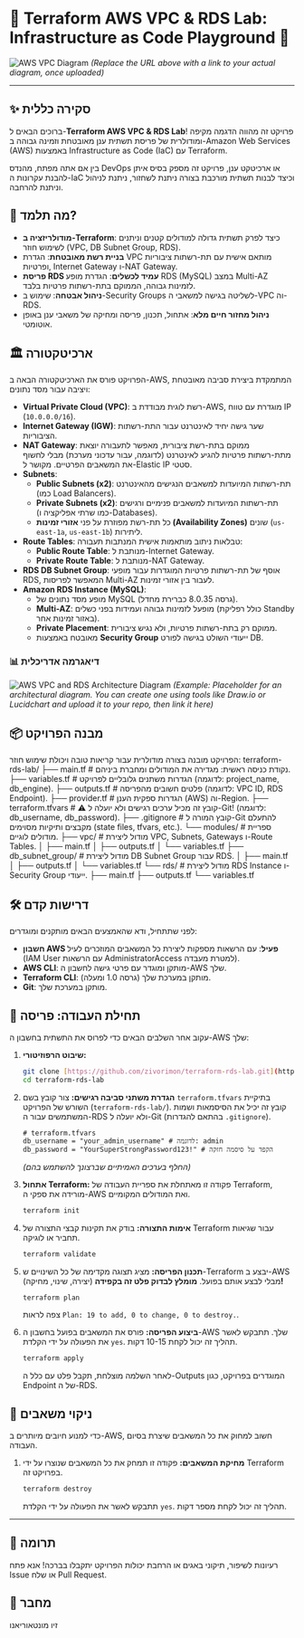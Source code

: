 # 🚀 Terraform AWS VPC & RDS Lab: Infrastructure as Code Playground 🚀

![AWS VPC Diagram](https://raw.githubusercontent.com/your-username/terraform-aws-vpc-rds-lab/main/diagram.png)
*(Replace the URL above with a link to your actual diagram, once uploaded)*

---

## ✨ סקירה כללית

ברוכים הבאים ל-**Terraform AWS VPC & RDS Lab**! פרויקט זה מהווה הדגמה מקיפה ומודולרית של פריסת תשתית ענן מאובטחת וזמינה גבוהה ב-Amazon Web Services (AWS) באמצעות Infrastructure as Code (IaC) עם Terraform.

בין אם אתה מפתח, מהנדס DevOps או ארכיטקט ענן, פרויקט זה מספק בסיס איתן להבנת עקרונות ה-IaC וכיצד לבנות תשתית מורכבת בצורה ניתנת לשחזור, ניתנת לניהול וניתנת להרחבה.

## 🎯 מה תלמד?

* **מודולריזציה ב-Terraform**: כיצד לפרק תשתית גדולה למודולים קטנים וניתנים לשימוש חוזר (VPC, DB Subnet Group, RDS).
* **בניית רשת מאובטחת**: הגדרת VPC מותאם אישית עם תת-רשתות ציבוריות ופרטיות, Internet Gateway ו-NAT Gateway.
* **פריסת RDS עמיד לכשלים**: הגדרת מופע RDS (MySQL) במצב Multi-AZ לזמינות גבוהה, הממוקם בתת-רשתות פרטיות בלבד.
* **ניהול אבטחה**: שימוש ב-Security Groups לשליטה בגישה למשאבי ה-VPC וה-RDS.
* **ניהול מחזור חיים מלא**: אתחול, תכנון, פריסה ומחיקה של משאבי ענן באופן אוטומטי.

## 🏛️ ארכיטקטורה

הפרויקט פורס את הארכיטקטורה הבאה ב-AWS, המתמקדת ביצירת סביבה מאובטחת ויציבה עבור מסד נתונים:

* **Virtual Private Cloud (VPC)**: רשת לוגית מבודדת ב-AWS, מוגדרת עם טווח IP (`10.0.0.0/16`).
* **Internet Gateway (IGW)**: שער גישה יחיד לאינטרנט עבור התת-רשתות הציבוריות.
* **NAT Gateway**: ממוקם בתת-רשת ציבורית, מאפשר לתעבורה יוצאת מתת-רשתות פרטיות להגיע לאינטרנט (לדוגמה, עבור עדכוני מערכת) מבלי לחשוף את המשאבים הפרטיים. מקושר ל-Elastic IP סטטי.
* **Subnets**:
    * **Public Subnets (x2)**: תת-רשתות המיועדות למשאבים הנגישים מהאינטרנט (כמו Load Balancers).
    * **Private Subnets (x2)**: תת-רשתות המיועדות למשאבים פנימיים ורגישים (כמו שרתי אפליקציה ו-Databases).
    * כל תת-רשת מפוזרת על פני **אזורי זמינות (Availability Zones)** שונים (`us-east-1a`, `us-east-1b`) ליתירות.
* **Route Tables**: טבלאות ניתוב מותאמות אישית המנתבות תעבורה:
    * **Public Route Table**: מנותבת ל-Internet Gateway.
    * **Private Route Table**: מנותבת ל-NAT Gateway.
* **RDS DB Subnet Group**: אוסף של תת-רשתות פרטיות המוגדרות עבור מופעי RDS, המאפשר לפריסות Multi-AZ לעבור בין אזורי זמינות.
* **Amazon RDS Instance (MySQL)**:
    * מופע מסד נתונים של MySQL (גרסה 8.0.35 כברירת מחדל).
    * **Multi-AZ**: מופעל לזמינות גבוהה ועמידות בפני כשלים (כולל רפליקת Standby באזור זמינות אחר).
    * **Private Placement**: ממוקם רק בתת-רשתות פרטיות, ולא נגיש ציבורית.
    * מאובטח באמצעות **Security Group** ייעודי השולט בגישה לפורט DB.

### 📊 דיאגרמה אדריכלית

![AWS VPC and RDS Architecture Diagram](https://raw.githubusercontent.com/zivorimon/terraform-rds-lab/main/diagram.png)
*(Example: Placeholder for an architectural diagram. You can create one using tools like Draw.io or Lucidchart and upload it to your repo, then link it here)*

## 📦 מבנה הפרויקט

הפרויקט מובנה בצורה מודולרית עבור קריאות טובה ויכולת שימוש חוזר:
terraform-rds-lab/
├── main.tf                    # נקודת כניסה ראשית: מגדירה את המודולים ומחברת ביניהם.
├── variables.tf               # הגדרות משתנים גלובליים לפרויקט (לדוגמה: project_name, db_engine).
├── outputs.tf                 # פלטים חשובים מהפריסה (לדוגמה: VPC ID, RDS Endpoint).
├── provider.tf                # הגדרות ספקית הענן (AWS) וה-Region.
├── terraform.tfvars           # ⚠️ קובץ זה מכיל ערכים רגישים ולא יועלה ל-Git! (לדוגמה: db_username, db_password).
├── .gitignore                 # קובץ המורה ל-Git להתעלם מקבצים ותיקיות מסוימים (state files, tfvars, etc.).
└── modules/                   # ספריית מודולים לוגיים.
├── vpc/                   # מודול ליצירת VPC, Subnets, Gateways ו-Route Tables.
│   ├── main.tf
│   ├── outputs.tf
│   └── variables.tf
├── db_subnet_group/       # מודול ליצירת DB Subnet Group עבור RDS.
│   ├── main.tf
│   ├── outputs.tf
│   └── variables.tf
└── rds/                   # מודול ליצירת RDS Instance ו-Security Group ייעודי.
├── main.tf
├── outputs.tf
└── variables.tf

## 🛠️ דרישות קדם

לפני שתתחיל, ודא שהאמצעים הבאים מותקנים ומוגדרים:

* **חשבון AWS פעיל**: עם הרשאות מספקות ליצירת כל המשאבים המוזכרים לעיל (IAM User עם הרשאות AdministratorAccess למטרת מעבדה).
* **AWS CLI**: מותקן ומוגדר עם פרטי גישה לחשבון ה-AWS שלך.
* **Terraform CLI**: מותקן במערכת שלך (גרסה 1.0 ומעלה).
* **Git**: מותקן במערכת שלך.

## 🚀 תחילת העבודה: פריסה

עקוב אחר השלבים הבאים כדי לפרוס את התשתית בחשבון ה-AWS שלך:

1.  **שיבוט הרפוזיטורי:**
    ```bash
    git clone [https://github.com/zivorimon/terraform-rds-lab.git](https://github.com/zivorimon/terraform-rds-lab.git)
    cd terraform-rds-lab
    ```

2.  **הגדרת משתני סביבה רגישים:**
    צור קובץ בשם `terraform.tfvars` בתיקיית השורש של הפרויקט (`terraform-rds-lab/`). קובץ זה יכיל את הסיסמאות ושמות המשתמשים עבור ה-RDS ולא יועלה ל-Git (בהתאם להגדרות `.gitignore`).

    ```hcl
    # terraform.tfvars
    db_username = "your_admin_username" # לדוגמה: admin
    db_password = "YourSuperStrongPassword123!" # הקפד על סיסמה חזקה
    ```
    *(החלף בערכים האמיתיים שברצונך להשתמש בהם)*

3.  **אתחול Terraform:**
    פקודה זו מאתחלת את ספריית העבודה של Terraform, מורידה את ספקי ה-AWS ואת המודולים המקומיים.
    ```bash
    terraform init
    ```

4.  **אימות התצורה:**
    בודק את תקינות קבצי התצורה של Terraform עבור שגיאות תחביר או לוגיקה.
    ```bash
    terraform validate
    ```

5.  **תכנון הפריסה:**
    מציג תצוגה מקדימה של כל השינויים ש-Terraform יבצע ב-AWS (יצירה, שינוי, מחיקה) מבלי לבצע אותם בפועל. **מומלץ לבדוק פלט זה בקפידה!**
    ```bash
    terraform plan
    ```
    צפה לראות `Plan: 19 to add, 0 to change, 0 to destroy.`.

6.  **ביצוע הפריסה:**
    פורס את המשאבים בפועל בחשבון ה-AWS שלך. תתבקש לאשר את הפעולה על ידי הקלדת `yes`. תהליך זה יכול לקחת 10-15 דקות.
    ```bash
    terraform apply
    ```
    לאחר השלמה מוצלחת, תקבל פלט עם כלל ה-Outputs המוגדרים בפרויקט, כגון Endpoint של ה-RDS.

## 🧹 ניקוי משאבים

כדי למנוע חיובים מיותרים ב-AWS, חשוב למחוק את כל המשאבים שיצרת בסיום העבודה.

1.  **מחיקת המשאבים:**
    פקודה זו תמחק את כל המשאבים שנוצרו על ידי Terraform בפרויקט זה.
    ```bash
    terraform destroy
    ```
    תתבקש לאשר את הפעולה על ידי הקלדת `yes`. תהליך זה יכול לקחת מספר דקות.

---

## 🤝 תרומה

רעיונות לשיפור, תיקוני באגים או הרחבת יכולות הפרויקט יתקבלו בברכה! אנא פתח Issue או שלח Pull Request.

## 👤 מחבר

זיו מונטאוריאנו
